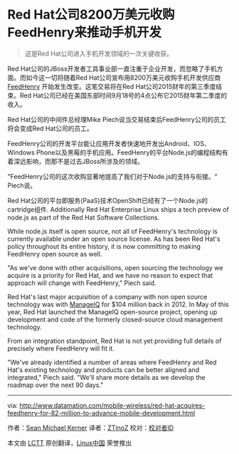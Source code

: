 Red Hat公司8200万美元收购FeedHenry来推动手机开发
================================================================================
> 这是Red Hat公司进入手机开发领域的一次关键收获。

Red Hat公司的JBoss开发者工具事业部一直注重于企业开发，而忽略了手机方面。而如今这一切将随着Red Hat公司宣布用8200万美元收购手机开发供应商 [FeedHenry][1] 开始发生改变。这笔交易将在Red Hat公司2015财年的第三季度结束。Red Hat公司已经在美国东部时间9月18号的4点公布它2015财年第二季度的收入。

Red Hat公司的中间件总经理Mike Piech说当交易结束后FeedHenry公司的员工将会变成Red Hat公司的员工。

FeedHenry公司的开发平台能让应用开发者快速地开发出Android、IOS、Windows Phone以及黑莓的手机应用。FeedHenry的平台Node.js的编程结构有着深远影响，而那不是过去JBoss所涉及的领域。

"FeedHenry公司的这次收购显著地提高了我们对于Node.js的支持与衔接。" Piech说。

Red Hat公司的平台即服务(PaaS)技术OpenShift已经有了一个Node.js的cartridge组件. Additionally Red Hat Enterprise Linux ships a tech preview of node.js as part of the Red Hat Software Collections.

While node.js itself is open source, not all of FeedHenry's technology is currently available under an open source license. As has been Red Hat's policy throughout its entire history, it is now committing to making FeedHenry open source as well.

"As we've done with other acquisitions, open sourcing the technology we acquire is a priority for Red Hat, and we have no reason to expect that approach will change with FeedHenry," Piech said.

Red Hat's last major acquisition of a company with non open source technology was with [ManageIQ][2] for $104 million back in 2012. In May of this year, Red Hat launched the ManageIQ open-source project, opening up development and code of the formerly closed-source cloud management technology.

From an integration standpoint, Red Hat is not yet providing full details of precisely where FeedHenry will fit it.

"We've already identified a number of areas where FeedHenry and Red Hat's existing technology and products can be better aligned and integrated," Piech said. "We'll share more details as we develop the roadmap over the next 90 days."

--------------------------------------------------------------------------------

via: http://www.datamation.com/mobile-wireless/red-hat-acquires-feedhenry-for-82-million-to-advance-mobile-development.html

作者：[Sean Michael Kerner][a]
译者：[ZTinoZ](https://github.com/ZTinoZ)
校对：[校对者ID](https://github.com/校对者ID)

本文由 [LCTT](https://github.com/LCTT/TranslateProject) 原创翻译，[Linux中国](http://linux.cn/) 荣誉推出

[a]:http://www.datamation.com/author/Sean-Michael-Kerner-4807810.html
[1]:http://www.feedhenry.com/
[2]:http://www.datamation.com/cloud-computing/red-hat-makes-104-million-cloud-management-bid-with-manageiq-acquisition.html